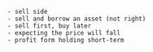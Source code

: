 
                - sell side
                - sell and borrow an asset (not right)
                - sell first, buy later
                - expecting the price will fall
                - profit form holding short-term